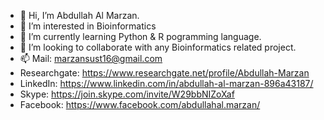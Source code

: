 - 👋 Hi, I’m Abdullah Al Marzan.
- 👀 I’m interested in Bioinformatics
- 🌱 I’m currently learning Python & R pogramming language.
- 💞️ I’m looking to collaborate with any Bioinformatics related project.
- 📫 Mail: marzansust16@gmail.com 
- Researchgate: https://www.researchgate.net/profile/Abdullah-Marzan
- LinkedIn: https://www.linkedin.com/in/abdullah-al-marzan-896a43187/
- Skype: https://join.skype.com/invite/W29bbNIZoXaf
- Facebook: https://www.facebook.com/abdullahal.marzan/

<!---
Marzan1/Marzan1 is a ✨ special ✨ repository because its `README.md` (this file) appears on your GitHub profile.
You can click the Preview link to take a look at your changes.
--->
